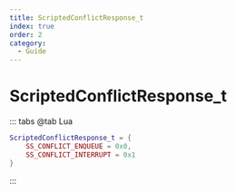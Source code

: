 ```yaml
---
title: ScriptedConflictResponse_t
index: true
order: 2
category:
  - Guide
---
```


# ScriptedConflictResponse_t
::: tabs
@tab Lua
```lua
ScriptedConflictResponse_t = {
    SS_CONFLICT_ENQUEUE = 0x0,
    SS_CONFLICT_INTERRUPT = 0x1
}
```
:::